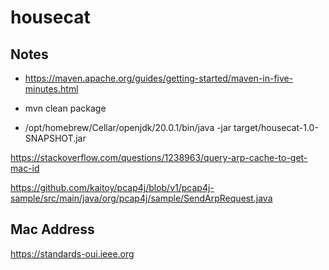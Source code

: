 # housecat

## Notes
- https://maven.apache.org/guides/getting-started/maven-in-five-minutes.html

- mvn clean package
- /opt/homebrew/Cellar/openjdk/20.0.1/bin/java -jar target/housecat-1.0-SNAPSHOT.jar

https://stackoverflow.com/questions/1238963/query-arp-cache-to-get-mac-id

https://github.com/kaitoy/pcap4j/blob/v1/pcap4j-sample/src/main/java/org/pcap4j/sample/SendArpRequest.java

## Mac Address
https://standards-oui.ieee.org

